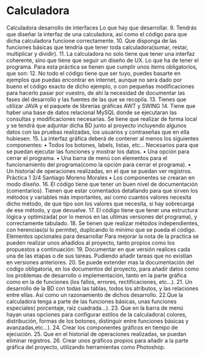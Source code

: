 # Calculadora
Calculadora desarrollo de interfaces
Lo que hay que desarrollar.
9. Tendrás que diseñar la interfaz de una calculadora, así como el código
para que dicha calculadora funcione correctamente.
10. Que disponga de las funciones básicas que tendría que tener toda
calculadora(sumar, restar, multiplicar y dividir).
11. La calculadora no solo tiene que tener una interfaz coherente, sino
que tiene que seguir un diseño de UX.
Lo que ha de tener el programa.
Para esta práctica se tienen que cumplir unos items obligatorios, que
son:
12. No todo el código tiene que ser tuyo, puedes basarte en ejemplos
que puedas encontrar en internet, aunque no sera dado por
bueno el código exacto de dicho ejemplo, o con pequeñas
modificaciones para hacerlo pasar por vuestro, de ahí la
necesidad de documentar las fases del desarrollo y las fuentes de las
que se recopila.
13. Tienes que utilizar JAVA y el paquete de librerías gráficas AWT
y SWING
14. Tiene que haber una base de datos relacional MySQL donde se
ejecutaran las consultas y modificaciones necesarias. Se tiene
que realizar de forma local y se tendrá que adjuntar dicha BD
junto al proyecto incluyendo algunos datos con las pruebas
realizadas, los usuarios y contraseñas que en ella hubiesen.
15. La interfaz gráfica deberá de contener al menos los siguientes
componentes:
• Todos los botones, labels, listas, etc... Necesarios para que se
puedan ejecutar las funciones y mostrar los datos.
• Una opción para cerrar el programa.
• Una barra de menú con elementos para el funcionamiento del
programa(como la opción para cerrar el programa).
• Un historial de operaciones realizadas, en el que se puedan ver
registros.
Práctica 1 3/4 Santiago Moreno Morales
• Los componentes se crearan en modo diseño.
16. El código tiene que tener un buen nivel de documentación
(comentarios). Tienen que estar comentados detallando para que
sirven los métodos y variables más importantes, así como cuantos
valores necesita dicho método, de que tipo son los valores que
necesita, si hay sobrecarga de ese método, y que devuelve.
17. El código tiene que tener una estructura lógica y optimizada( por lo
menos en las ultimas versiones del programa), y correctamente
tabulado.
18. Se tienen que realizar métodos independientes, con herencias(si lo
permite), duplicando lo mínimo que se pueda el código.
Elementos opcionales para desarrollar
Para mejorar la nota de la practica se pueden realizar unos añadidos
al proyecto, tanto propios como los propuestos a continuación:
19. Documentar en que versión realices cada una de las etapas o de sus
tareas. Pudiendo añadir tareas que no existían en versiones
anteriores.
20. Se puede extender mas la documentación del código obligatoria, en
los documentos del proyecto, para añadir datos como los problemas
de desarrollo o implementación, tanto en la parte gráfica como en la
de funciones (los fallos, errores, rectificaciones, etc...).
21. Un desarrollo de la BD con todas las tablas, todos los atributos, y las
relaciones entre ellas. Así como un razonamiento de dichos desarrollo.
22.Que la calculadora tenga a parte de las funciones básicas, unas
funciones especiales( porcentaje, raíz cuadrada...).
23. Que en la barra de menú hayan unas opciones para configurar estilos
de la calculadora( colores, distribución, formas de los botones,
distinguir entre funciones básicas y avanzadas,etc...).
24. Crear los componentes gráficos en tiempo de ejecución.
25. Que en el historial de operaciones realizadas, se puedan eliminar
registros.
26. Crear unos gráficos propios para añadir a la parte gráfica del
proyecto, utilizando herramientas como Photoshop.